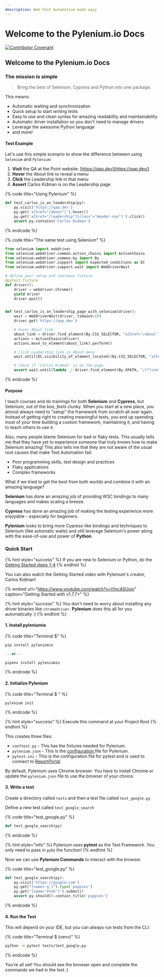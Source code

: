 ```yaml
---
description: Web Test Automation made easy
---
```


# Welcome to the Pylenium.io Docs

[![Contributor Covenant](https://img.shields.io/badge/Contributor%20Covenant-v2.0%20adopted-ff69b4.svg)](https://github.com/ElSnoMan/pyleniumio/tree/0bd684d227127daf2eccd2f284b849d4a91e3cb5/docs/code_of_conduct.md)

## Welcome to the Pylenium.io Docs

### The mission is simple

> Bring the best of Selenium, Cypress and Python into one package.

This means:

* Automatic waiting and synchronization
* Quick setup to start writing tests
* Easy to use and clean syntax for amazing readability and maintainability
* Automatic driver installation so you don't need to manage drivers
* Leverage the awesome Python language
* and more!

#### Test Example

Let's use this simple scenario to show the difference between using `Selenium` and `Pylenium`:

1. **Visit** the QA at the Point website: [https://qap.dev](https://qap.dev/)
2. **Hover** the About link to reveal a menu
3. **Click** the Leadership link in that menu
4. **Assert** Carlos Kidman is on the Leadership page

{% code title="Using Pylenium" %}
```python
def test_carlos_is_on_leadership(py):
    py.visit('https://qap.dev')
    py.get('a[href="/about"]').hover()
    py.get('a[href="/leadership"][class^="Header-nav"]').click()
    assert py.contains('Carlos Kidman')
```
{% endcode %}

{% code title="The same test using Selenium" %}
```python
from selenium import webdriver
from selenium.webdriver.common.action_chains import ActionChains
from selenium.webdriver.common.by import By
from selenium.webdriver.support import expected_conditions as EC
from selenium.webdriver.support.wait import WebDriverWait

# define your setup and teardown fixture
@pytest.fixture
def driver():
    driver = webdriver.Chrome()
    yield driver
    driver.quit()


def test_carlos_is_on_leadership_page_with_selenium(driver):
    wait = WebDriverWait(driver, timeout=10)
    driver.get('https://qap.dev')

    # hover About link
    about_link = driver.find_element(By.CSS_SELECTOR, "a[href='/about']")
    actions = ActionChains(driver)
    actions.move_to_element(about_link).perform()

    # click Leadership link in About menu
    wait.until(EC.visibility_of_element_located((By.CSS_SELECTOR, "a[href='/leadership'][class^='Header-nav']"))).click()

    # check if 'Carlos Kidman' is on the page
    assert wait.until(lambda _: driver.find_element(By.XPATH, "//*[contains(text(), 'Carlos Kidman')]"))
```
{% endcode %}

#### Purpose

I teach courses and do trainings for both **Selenium** and **Cypress**, but Selenium, out of the box, _feels_ clunky. When you start at a new place, you almost always need to "setup" the framework from scratch all over again. Instead of getting right to creating meaningful tests, you end up spending most of your time building a custom framework, maintaining it, and having to teach others to use it.

Also, many people blame Selenium for bad or flaky tests. This usually tells me that they have yet to experience someone that truly knows how to make Selenium amazing! This also tells me that they are not aware of the usual root causes that make Test Automation fail:

* Poor programming skills, test design and practices
* Flaky applications
* Complex frameworks

What if we tried to get the best from both worlds and combine it with an amazing language?

**Selenium** has done an amazing job of providing W3C bindings to many languages and makes scaling a breeze.

**Cypress** has done an amazing job of making the testing experience more enjoyable - especially for beginners.

**Pylenium** looks to bring more Cypress-like bindings and techniques to Selenium \(like automatic waits\) and still leverage Selenium's power along with the ease-of-use and power of **Python**.

### Quick Start

{% hint style="success" %}
If you are new to Selenium or Python, do the [Getting Started steps 1-4](getting-started/virtual-environments.md)
{% endhint %}

You can also watch the Getting Started video with Pylenium's creator, Carlos Kidman!

{% embed url="https://www.youtube.com/watch?v=li1nc4SUojo" caption="Getting Started with v1.7.7+" %}

{% hint style="success" %}
You don't need to worry about installing any driver binaries like `chromedriver`. **Pylenium** does this all for you automatically :\)
{% endhint %}

#### 1. Install **pyleniumio**

{% code title="Terminal $" %}
```python
pip install pyleniumio

---or---

pipenv install pyleniumio
```
{% endcode %}

#### 2. Initialize Pylenium

{% code title="Terminal $ " %}
```text
pylenium init
```
{% endcode %}

{% hint style="success" %}
Execute this command at your Project Root
{% endhint %}

This creates three files:

* `conftest.py` - This has the fixtures needed for Pylenium.
* `pylenium.json` - This is the [configuration ](https://github.com/ElSnoMan/pyleniumio/blob/master/docs/configuration/pylenium.json.md)file for Pylenium.
* `pytest.ini` - This is the configuration file for pytest and is used to connect to [ReportPortal](https://github.com/ElSnoMan/pyleniumio/blob/master/docs/configuration/report-portal.md)

By default, Pylenium uses Chrome browser. You have to install Chrome or update the `pylenium.json` file to use the browser of your choice.

#### 3. Write a test

Create a directory called `tests` and then a test file called `test_google.py`

Define a new test called `test_google_search`

{% code title="test\_google.py" %}
```python
def test_google_search(py)
```
{% endcode %}

{% hint style="info" %}
Pylenium uses **pytest** as the Test Framework. You only need to pass in `py`to the function!
{% endhint %}

Now we can use **Pylenium Commands** to interact with the browser.

{% code title="test\_google.py" %}
```python
def test_google_search(py):
    py.visit('https://google.com')
    py.get("[name='q']").type('puppies')
    py.get("[name='btnK']").submit()
    assert py.should().contain_title('puppies')
```
{% endcode %}

#### 4. Run the Test

This will depend on your IDE, but you can always run tests from the CLI:

{% code title="Terminal $ \(venv\)" %}
```bash
python -m pytest tests/test_google.py
```
{% endcode %}

You're all set! You should see the browser open and complete the commands we had in the test :\)
